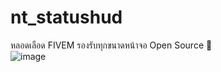 # nt_statushud
หลอดเลือด FIVEM รองรับทุกขนาดหน้าจอ Open Source 🌼 <br/>
![image](https://github.com/Nutmito/nt_statushud/assets/91049342/ac7c4c1f-3214-472a-9f09-6fc722c53acc)
